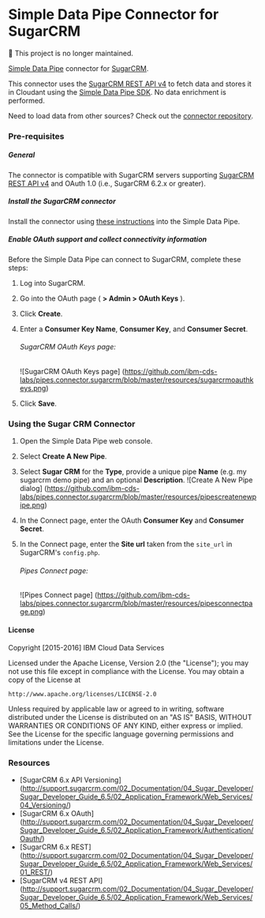 # Simple Data Pipe Connector for SugarCRM

:no_entry_sign: This project is no longer maintained.

[Simple Data Pipe](https://developer.ibm.com/clouddataservices/simple-data-pipe/) connector for [SugarCRM](http://www.sugarcrm.com/).

This connector uses the [SugarCRM REST API v4](http://support.sugarcrm.com/Documentation/Sugar_Developer/Sugar_Developer_Guide_7.6/API/Web_Services/API_Versioning/) to fetch data and stores it in Cloudant using the [Simple Data Pipe SDK](https://github.com/ibm-cds-labs/simple-data-pipe-sdk). No data enrichment is performed.

Need to load data from other sources? Check out the [connector repository](https://developer.ibm.com/clouddataservices/simple-data-pipe-connectors/).

### Pre-requisites

##### General 
The connector is compatible with SugarCRM servers supporting [SugarCRM REST API v4](http://support.sugarcrm.com/Documentation/Sugar_Developer/Sugar_Developer_Guide_7.6/API/Web_Services/API_Versioning/) and OAuth 1.0  (i.e., SugarCRM 6.2.x or greater).

##### Install the SugarCRM connector

Install the connector using [these instructions](https://github.com/ibm-cds-labs/simple-data-pipe/wiki/Installing-a-Simple-Data-Pipe-Connector) into the Simple Data Pipe.  

##### Enable OAuth support and collect connectivity information

Before the Simple Data Pipe can connect to SugarCRM, complete these steps:

1. Log into SugarCRM.
2. Go into the OAuth page ( __> Admin > OAuth Keys__ ).
3. Click __Create__.
4. Enter a __Consumer Key Name__, __Consumer Key__, and __Consumer Secret__.  

	###### SugarCRM OAuth Keys page:
	![SugarCRM OAuth Keys page] (https://github.com/ibm-cds-labs/pipes.connector.sugarcrm/blob/master/resources/sugarcrmoauthkeys.png)  
5. Click __Save__.

### Using the Sugar CRM Connector 

1. Open the Simple Data Pipe web console.
2. Select __Create A New Pipe__.
3. Select __Sugar CRM__ for the __Type__, provide a unique pipe __Name__ (e.g. my sugarcrm demo pipe) and an optional __Description__.
  ![Create A New Pipe dialog] (https://github.com/ibm-cds-labs/pipes.connector.sugarcrm/blob/master/resources/pipescreatenewpipe.png)
4. In the Connect page, enter the OAuth __Consumer Key__ and __Consumer Secret__.
5. In the Connect page, enter the __Site url__ taken from the `site_url` in SugarCRM's `config.php`.  

	###### Pipes Connect page:
	![Pipes Connect page] (https://github.com/ibm-cds-labs/pipes.connector.sugarcrm/blob/master/resources/pipesconnectpage.png)  

#### License 

Copyright [2015-2016] IBM Cloud Data Services

Licensed under the Apache License, Version 2.0 (the "License");
you may not use this file except in compliance with the License.
You may obtain a copy of the License at

    http://www.apache.org/licenses/LICENSE-2.0

Unless required by applicable law or agreed to in writing, software
distributed under the License is distributed on an "AS IS" BASIS,
WITHOUT WARRANTIES OR CONDITIONS OF ANY KIND, either express or implied.
See the License for the specific language governing permissions and
limitations under the License.

### Resources

* [SugarCRM 6.x API Versioning] (http://support.sugarcrm.com/02_Documentation/04_Sugar_Developer/Sugar_Developer_Guide_6.5/02_Application_Framework/Web_Services/04_Versioning/)
* [SugarCRM 6.x OAuth] (http://support.sugarcrm.com/02_Documentation/04_Sugar_Developer/Sugar_Developer_Guide_6.5/02_Application_Framework/Authentication/Oauth/)
* [SugarCRM 6.x REST] (http://support.sugarcrm.com/02_Documentation/04_Sugar_Developer/Sugar_Developer_Guide_6.5/02_Application_Framework/Web_Services/01_REST/)
* [SugarCRM v4 REST API] (http://support.sugarcrm.com/02_Documentation/04_Sugar_Developer/Sugar_Developer_Guide_6.5/02_Application_Framework/Web_Services/05_Method_Calls/)
